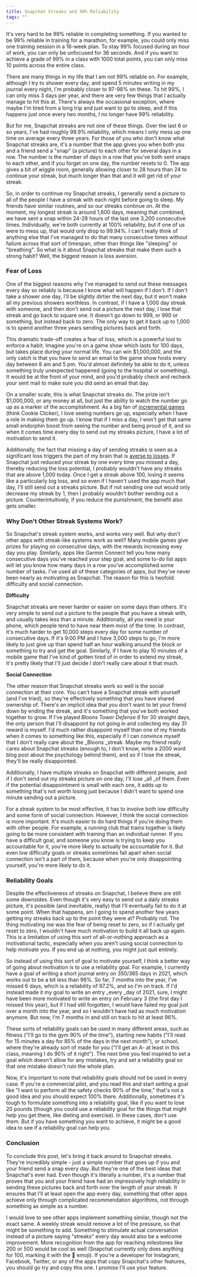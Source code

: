 ```yaml
---
title: Snapchat Streaks and 99% Reliability
tags: ""
---
```



It's very hard to be 99% reliable in completing something. If you wanted to be 99% reliable in training for a marathon, for example, you could only miss one training session in a 16-week plan. To stay 99% focused during an hour of work, you can only be unfocused for 36 seconds. And if you want to achieve a grade of 99% in a class with 1000 total points, you can only miss 10 points across the entire class.

There are many things in my life that I am not 99% reliable on. For example, although I try to shower every day, and spend 5 minutes writing in my journal every night, I'm probably closer to 97-98% on these. To hit 99%, I can only miss 3 days per year, and there are very few things that I actually manage to hit this at. There's always the occasional exception, where maybe I'm tired from a long trip and just want to go to sleep, and if this happens just once every two months, I no longer have 99% reliability.

But for me, Snapchat streaks are not one of these things. Over the last 6 or so years, I've had roughly 99.9% reliability, which means I only mess up one time on average every three years. For those of you who don't know what Snapchat streaks are, it's a number that the app gives you when both you and a friend send a "snap" (a picture) to each other for several days in a row. The number is the number of days in a row that you've both sent snaps to each other, and if you forget on one day, the number resets to 0. The app gives a bit of wiggle room, generally allowing closer to 28 hours than 24 to continue your streak, but much longer than that and it will get rid of your streak.

So, in order to continue my Snapchat streaks, I generally send a picture to all of the people I have a streak with each night before going to sleep. My friends have similar routines, and so our streaks continue on. At the moment, my longest streak is around 1,600 days, meaning that combined, we have sent a snap within 24-28 hours of the last one 3,200 consecutive times. Individually, we're both currently at 100% reliability, but if one of us were to mess up, that would only drop to 99.94%. I can't really think of anything else that I've managed to do that many consecutive times without failure across that sort of timespan, other than things like "sleeping" or "breathing".  So what is it about Snapchat streaks that make them such a strong habit? Well, the biggest reason is loss aversion.


### Fear of Loss

One of the biggest reasons why I've managed to send out these messages every day so reliably is because I know what will happen if I don't. If I don't take a shower one day, I'll be slightly dirtier the next day, but it won't make all my previous showers worthless. In contrast, if I have a 1,000 day streak with someone, and then don't send out a picture the next day, I lose that streak and go back to square one. It doesn't go down to 999, or 990 or something, but instead back to zero. The only way to get it back up to 1,000 is to spend another three years sending pictures back and forth. 

This dramatic trade-off creates a fear of loss, which is a powerful tool to enforce a habit. Imagine you're on a game show which lasts for 100 days, but takes place during your normal life. You can win $1,000,000, and the only catch is that you have to send an email to the game show hosts every day between 8 am and 5 pm. You'd almost definitely be able to do it, unless something truly unexpected happened (going to the hospital or something). It would be at the front of your mind, and you'd probably check and recheck your sent mail to make sure you did send an email that day.

On a smaller scale, this is what Snapchat streaks do. The prize isn't $1,000,000, or any money at all, but just the ability to watch the number go up as a marker of the accomplishment. As a big fan of [incremental games](https://en.wikipedia.org/wiki/Incremental_game) (think Cookie Clicker), I love seeing numbers go up, especially when I have a role in making them go up. I know that if I miss a day, I won't get that same small endorphin boost from seeing the number and being proud of it, and so when it comes time every day to send out my streaks picture, I have a lot of motivation to send it.

Additionally, the fact that missing a day of sending streaks is seen as a significant loss triggers the part of my brain that is [averse to losses](https://thedecisionlab.com/biases/loss-aversion/). If Snapchat just reduced your streak by one every time you missed a day, thereby reducing the loss potential, I probably wouldn't have any streaks that are above 1,000 today. Once I get a streak above 100, losing it seems like a particularly big loss, and so even if I haven't used the app much that day, I'll still send out a streaks picture. But if not sending one out would only decrease my streak by 1, then I probably wouldn't bother sending out a picture. Counterintuitively, if you reduce the punishment, the benefit also gets smaller.


### Why Don't Other Streak Systems Work?

So Snapchat's streak system works, and works very well. But why don't other apps with streak-like systems work as well? Many mobile games give prizes for playing on consecutive days, with the rewards increasing evey day you play. Similarly, apps like Garmin Connect tell you how many consecutive days you've reached your step goal, and some to-do list apps will let you know how many days in a row you've accomplished some number of tasks. I've used all of these categories of apps, but they've never been nearly as motivating as Snapchat. The reason for this is twofold: difficulty and social connection.

**Difficulty**

Snapchat streaks are never harder or easier on some days than others. It's very simple to send out a picture to the people that you have a streak with, and usually takes less than a minute. Additionally, all you need is your phone, which people tend to have near them most of the time. In contrast, it's much harder to get 10,000 steps every day for some number of consecutive days. If it's 9:00 PM and I have 3,000 steps to go, I'm more likely to just give up than spend half an hour walking around the block or something to try and get the goal. Similarly, if I have to play 10 minutes of a mobile game that I've kind of gotten tired of in order to extend my streak, it's pretty likely that I'll just decide I don't really care about it that much. 

**Social Connection**

The other reason that Snapchat streaks work so well is the social connection at their core. You can't have a Snapchat streak with yourself (and I've tried), so they're effectively something that you have shared ownership of. There's an implicit idea that you don't want to let your friend down by ending the streak, and it's something that you've both worked together to grow. If I've played _Bloons Tower Defense 6_ for 30 straight days, the only person that I'll disappoint by not going in and collecting my day 31 reward is myself. I'd much rather disappoint myself than one of my friends when it comes to something like this, especially if I can convince myself that I don't really care about the _Bloons _streak. Maybe my friend really cares about Snapchat streaks (enough to, I don't know, write a 2000 word blog post about the psychology behind them), and so if I lose the streak, they'll be really disappointed.

Additionally, I have multiple streaks on Snapchat with different people, and if I don't send out my streaks picture on one day, I'll lose _all _of them. Even if the potential disappointment is small with each one, it adds up to something that's not worth losing just because I didn't want to spend one minute sending out a picture.

For a streak system to be most effective, it has to involve both low difficulty and some form of social connection. However, I think the social connection is more important. It's much easier to do hard things if you're doing them with other people. For example, a running club that trains together is likely going to be more consistent with training than an individual runner. If you have a difficult goal, and someone you know is trying to keep you accountable for it, you're more likely to actually be accountable for it. But even low difficulty goals or streaks sometimes fall apart when social connection isn't a part of them, because when you're only disappointing yourself, you're more likely to do it.


### Reliability Goals

Despite the effectiveness of streaks on Snapchat, I believe there are still some downsides. Even though it's very easy to send out a daily streaks picture, it's possible (and inevitable, really) that I'll eventually fail to do it at some point. When that happens, am I going to spend another few years getting my streaks back up to the point they were at? Probably not. The thing motivating me was the fear of being reset to zero, so if I actually get reset to zero, I wouldn't have much motivation to build it all back up again. This is a limitation of using this sort of all-or-nothing approach as a motivational tactic, especially when you aren't using social connection to help motivate you. If you end up at nothing, you might just quit entirely.

So instead of using this sort of goal to motivate yourself, I think a better way of going about motivation is to use a reliability goal. For example, I currently have a goal of writing a short journal entry on 350/365 days in 2021, which works out to be a bit less than 96%. So far, 7 months into the year, I've missed 6 days, which is a reliability of 97.2%, and so I'm on track. If I'd instead made it my goal to write an entry _every _day of 2021, sure, I might have been more motivated to write an entry on February 3 (the first day I missed this year), but if I had still forgotten, I would have failed my goal just over a month into the year, and so I wouldn't have had as much motivation anymore. But now, I'm 7 months in and still on track to hit at least 96%.

These sorts of reliability goals can be used in many different areas, such as fitness ("I'll go to the gym 90% of the time"), starting new habits ("I'll read for 15 minutes a day for 85% of the days in the next month"), or school, where they're already sort of made for you ("I'll get an A- at least in this class, meaning I do 90% of it right"). The next time you feel inspired to set a goal which doesn't allow for any mistakes, try and set a reliability goal so that one mistake doesn't ruin the whole plan.

Now, it's important to note that reliability goals should not be used in every case. If you're a commercial pilot, and you read this and start setting a goal like "I want to perform all the safety checks 90% of the time," that's not a good idea and you should expect 100% there. Additionally, sometimes it's tough to formulate something into a reliability goal, like if you want to lose 20 pounds (though you could use a reliability goal for the things that might help you get there, like dieting and exercise). In these cases, don't use them. But if you have something you want to achieve, it might be a good idea to see if a reliability goal can help you. 


### Conclusion

To conclude this post, let's bring it back around to Snapchat streaks. They're incredibly simple - just a simple number that goes up if you and your friend send a snap every day. But they're one of the best ideas that Snapchat's ever had. Even though it's literally a number, it's a number that proves that you and your friend have had an impressively high reliability in sending these pictures back and forth over the length of your streak. It ensures that I'll at least open the app every day, something that other apps achieve only through complicated recommendation algorithms, not through something as simple as a number.

I would love to see other apps implement something similar, though not the exact same. A weekly streak would remove a lot of the pressure, so that might be something to add. Something to stimulate actual conversation instead of a picture saying "streaks" every day would also be a welcome improvement. More recognition from the app for reaching milestones like 200 or 500 would be cool as well (Snapchat currently only does anything for 100, marking it with the 💯 emoji). If you're a developer for Instagram, Facebook, Twitter, or any of the apps that copy Snapchat's other features, you should go try and copy this one. I promise I'll use your feature. 
